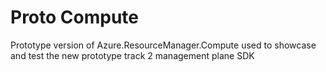 # Proto Compute

Prototype version of Azure.ResourceManager.Compute used to showcase and test the new prototype track 2 management plane SDK